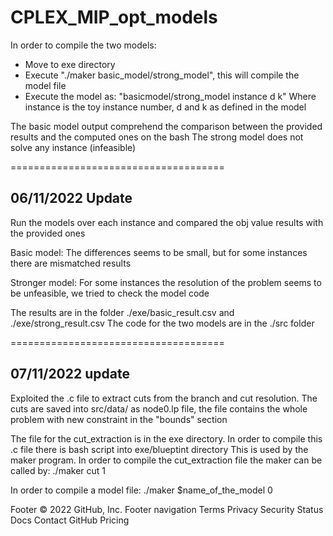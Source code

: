 # CPLEX_MIP_opt_models
In order to compile the two models:

- Move to exe directory
- Execute "./maker basic_model/strong_model", this will compile the model file
- Execute the model as: "basicmodel/strong_model instance d k"
  Where instance is the toy instance number, d and k as defined in the model
  
The basic model output comprehend the comparison between the provided results and the computed ones on the bash
The strong model does not solve any instance (infeasible)

=====================================

## 06/11/2022 Update
Run the models over each instance and compared the obj value results with the provided ones

Basic model:
The differences seems to be small, but for some instances there are mismatched results

Stronger model:
For some instances the resolution of the problem seems to be unfeasible, we tried to check the model code

The results are in the folder ./exe/basic_result.csv and ./exe/strong_result.csv
The code for the two models are in the ./src folder

=====================================

## 07/11/2022 update
Exploited the .c file to extract cuts from the branch and cut resolution. 
The cuts are saved into src/data/ as node0.lp file, the file contains the whole problem with new constraint in the "bounds" section 

The file for the cut_extraction is in the exe directory.
In order to compile this .c file there is bash script into exe/blueptint directory
This is used by the maker program.
In order to compile the cut_extraction file the maker can be called by: ./maker cut 1

In order to compile a model file: ./maker $name_of_the_model 0


Footer
© 2022 GitHub, Inc.
Footer navigation
Terms
Privacy
Security
Status
Docs
Contact GitHub
Pricing

